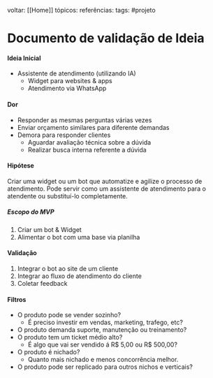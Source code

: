 voltar: [[Home]]
tópicos:
referências:
tags: #projeto
# Documento de validação de Ideia

#### Ideia Inicial
- Assistente de atendimento (utilizando IA)
	- Widget para websites & apps
	- Atendimento via WhatsApp
#### Dor
- Responder as mesmas perguntas várias vezes
- Enviar orçamento similares para diferente demandas
- Demora para responder clientes
	- Aguardar avaliação técnica sobre a dúvida
	- Realizar busca interna referente a dúvida

#### Hipótese
Criar uma widget ou um bot que automatize e agilize o processo de atendimento. Pode servir como um assistente de atendimento para o atendente ou substituí-lo completamente.

##### Escopo do MVP
1. Criar um bot & Widget
2. Alimentar o bot com uma base via planilha
#### Validação
1. Integrar o bot ao site de um cliente
2. Integrar ao fluxo de atendimento do cliente
3. Coletar feedback

#### Filtros
- O produto pode se vender sozinho?
	- É preciso investir em vendas, marketing, trafego, etc?
- O produto demanda suporte, manutenção ou treinamento?
- O produto tem um ticket médio alto?
	- É algo que vai ser vendido á R$ 5,00 ou R$ 500,00?
- O produto é nichado?
	- Quanto mais nichado e menos concorrência melhor.
- O produto pode ser replicado para outros nichos e verticais?



